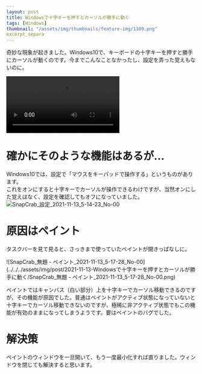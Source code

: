```yaml
---
layout: post
title: Windowsで十字キーを押すとカーソルが勝手に動く
tags: [Windows]
thumbnail: "/assets/img/thumbnails/feature-img/1109.png"
excerpt_separa
---
```


奇妙な現象が起きました。Windows10で、キーボードの十字キーを押すと勝手にカーソルが動くのです。今までこんなことなかったし、設定を弄った覚えもないのに。  

<video src="../../../assets/img/post/1112_cursor.mp4" controls></video>

<!--more-->



# 確かにそのような機能はあるが…

Windows10では、設定で「マウスをキーパッドで操作する」というものがあります。  
これをオンにすると十字キーでカーソルが操作できるわけですが、当然オンにした覚えはなく、設定を確認してもオフになっていました。  
![SnapCrab_設定_2021-11-13_5-14-23_No-00](../../../assets/img/post/2021-11-13-Windowsで十字キーを押すとカーソルが勝手に動く/SnapCrab_設定_2021-11-13_5-14-23_No-00.png)



# 原因はペイント

タスクバーを見て見ると、さっきまで使っていたペイントが開きっぱなしに。  


![SnapCrab_無題 - ペイント_2021-11-13_5-17-28_No-00](../../../assets/img/post/2021-11-13-Windowsで十字キーを押すとカーソルが勝手に動く/SnapCrab_無題 - ペイント_2021-11-13_5-17-28_No-00.png)

ペイントではキャンバス（白い部分）上を十字キーでカーソル移動できるのですが、その機能が原因でした。普通はペイントがアクティブ状態になっていないと十字キーでカーソル移動できないのですが、極稀に非アクティブ状態でもこの機能が有効のままになってしまうようです。要はペイントのバグでした。

# 解決策

ペイントのウィンドウを一旦開いて、もう一度最小化すれば直りました。ウィンドウを閉じても解決すると思います。
